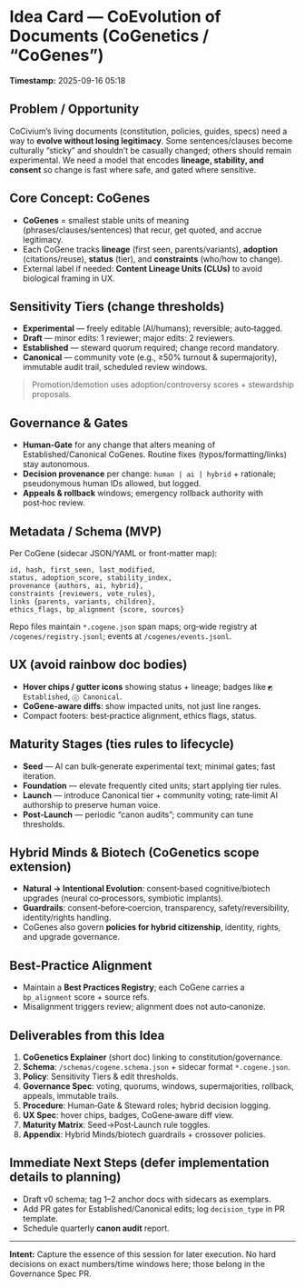 # Idea Card — CoEvolution of Documents (CoGenetics / “CoGenes”)
**Timestamp:** 2025-09-16 05:18


## Problem / Opportunity
CoCivium’s living documents (constitution, policies, guides, specs) need a way to **evolve without losing legitimacy**. Some sentences/clauses become culturally “sticky” and shouldn’t be casually changed; others should remain experimental. We need a model that encodes **lineage, stability, and consent** so change is fast where safe, and gated where sensitive.

## Core Concept: CoGenes
- **CoGenes** = smallest stable units of meaning (phrases/clauses/sentences) that recur, get quoted, and accrue legitimacy.
- Each CoGene tracks **lineage** (first seen, parents/variants), **adoption** (citations/reuse), **status** (tier), and **constraints** (who/how to change).
- External label if needed: **Content Lineage Units (CLUs)** to avoid biological framing in UX.

## Sensitivity Tiers (change thresholds)
- **Experimental** — freely editable (AI/humans); reversible; auto‑tagged.
- **Draft** — minor edits: 1 reviewer; major edits: 2 reviewers.
- **Established** — steward quorum required; change record mandatory.
- **Canonical** — community vote (e.g., ≥50% turnout & supermajority), immutable audit trail, scheduled review windows.

> Promotion/demotion uses adoption/controversy scores + stewardship proposals.

## Governance & Gates
- **Human‑Gate** for any change that alters meaning of Established/Canonical CoGenes. Routine fixes (typos/formatting/links) stay autonomous.
- **Decision provenance** per change: `human | ai | hybrid` + rationale; pseudonymous human IDs allowed, but logged.
- **Appeals & rollback** windows; emergency rollback authority with post‑hoc review.

## Metadata / Schema (MVP)
Per CoGene (sidecar JSON/YAML or front‑matter map):
```
id, hash, first_seen, last_modified,
status, adoption_score, stability_index,
provenance {authors, ai, hybrid},
constraints {reviewers, vote_rules},
links {parents, variants, children},
ethics_flags, bp_alignment {score, sources}
```
Repo files maintain `*.cogene.json` span maps; org‑wide registry at `/cogenes/registry.jsonl`; events at `/cogenes/events.jsonl`.

## UX (avoid rainbow doc bodies)
- **Hover chips / gutter icons** showing status + lineage; badges like `◩ Established`, `ⓒ Canonical`.
- **CoGene‑aware diffs**: show impacted units, not just line ranges.
- Compact footers: best‑practice alignment, ethics flags, status.

## Maturity Stages (ties rules to lifecycle)
- **Seed** — AI can bulk‑generate experimental text; minimal gates; fast iteration.
- **Foundation** — elevate frequently cited units; start applying tier rules.
- **Launch** — introduce Canonical tier + community voting; rate‑limit AI authorship to preserve human voice.
- **Post‑Launch** — periodic “canon audits”; community can tune thresholds.

## Hybrid Minds & Biotech (CoGenetics scope extension)
- **Natural → Intentional Evolution**: consent‑based cognitive/biotech upgrades (neural co‑processors, symbiotic implants).
- **Guardrails**: consent‑before‑coercion, transparency, safety/reversibility, identity/rights handling.
- CoGenes also govern **policies for hybrid citizenship**, identity, rights, and upgrade governance.

## Best‑Practice Alignment
- Maintain a **Best Practices Registry**; each CoGene carries a `bp_alignment` score + source refs.
- Misalignment triggers review; alignment does not auto‑canonize.

## Deliverables from this Idea
1. **CoGenetics Explainer** (short doc) linking to constitution/governance.
2. **Schema**: `/schemas/cogene.schema.json` + sidecar format `*.cogene.json`.
3. **Policy**: Sensitivity Tiers & edit thresholds.
4. **Governance Spec**: voting, quorums, windows, supermajorities, rollback, appeals, immutable trails.
5. **Procedure**: Human‑Gate & Steward roles; hybrid decision logging.
6. **UX Spec**: hover chips, badges, CoGene‑aware diff view.
7. **Maturity Matrix**: Seed→Post‑Launch rule toggles.
8. **Appendix**: Hybrid Minds/biotech guardrails + crossover policies.

## Immediate Next Steps (defer implementation details to planning)
- Draft v0 schema; tag 1–2 anchor docs with sidecars as exemplars.
- Add PR gates for Established/Canonical edits; log `decision_type` in PR template.
- Schedule quarterly **canon audit** report.

---
**Intent:** Capture the essence of this session for later execution. No hard decisions on exact numbers/time windows here; those belong in the Governance Spec PR.

